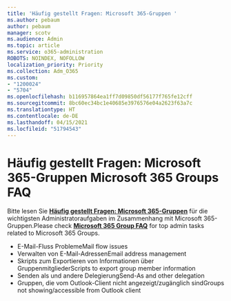 ```yaml
---
title: 'Häufig gestellt Fragen: Microsoft 365-Gruppen '
ms.author: pebaum
author: pebaum
manager: scotv
ms.audience: Admin
ms.topic: article
ms.service: o365-administration
ROBOTS: NOINDEX, NOFOLLOW
localization_priority: Priority
ms.collection: Adm_O365
ms.custom:
- "1200024"
- "5704"
ms.openlocfilehash: b116957864ea1ff7d09850df56177f765fe12cff
ms.sourcegitcommit: 8bc60ec34bc1e40685e3976576e04a2623f63a7c
ms.translationtype: HT
ms.contentlocale: de-DE
ms.lasthandoff: 04/15/2021
ms.locfileid: "51794543"
---
```

# <a name="microsoft-365-groups-faq"></a><span data-ttu-id="3c69a-102">Häufig gestellt Fragen: Microsoft 365-Gruppen </span><span class="sxs-lookup"><span data-stu-id="3c69a-102">Microsoft 365 Groups FAQ</span></span>

<span data-ttu-id="3c69a-103">Bitte lesen Sie **[Häufig gestellt Fragen: Microsoft 365-Gruppen](https://aka.ms/M365GroupsFAQ)** für die wichtigsten Administratoraufgaben im Zusammenhang mit Microsoft 365-Gruppen.</span><span class="sxs-lookup"><span data-stu-id="3c69a-103">Please check **[Microsoft 365 Group FAQ](https://aka.ms/M365GroupsFAQ)** for top admin tasks related to Microsoft 365 Groups.</span></span>

- <span data-ttu-id="3c69a-104">E-Mail-Fluss Probleme</span><span class="sxs-lookup"><span data-stu-id="3c69a-104">Mail flow issues</span></span>
- <span data-ttu-id="3c69a-105">Verwalten von E-Mail-Adressen</span><span class="sxs-lookup"><span data-stu-id="3c69a-105">Email address management</span></span>
- <span data-ttu-id="3c69a-106">Skripts zum Exportieren von Informationen über Gruppenmitglieder</span><span class="sxs-lookup"><span data-stu-id="3c69a-106">Scripts to export group member information</span></span>
- <span data-ttu-id="3c69a-107">Senden als und andere Delegierung</span><span class="sxs-lookup"><span data-stu-id="3c69a-107">Send-As and other delegation</span></span>
- <span data-ttu-id="3c69a-108">Gruppen, die vom Outlook-Client nicht angezeigt/zugänglich sind</span><span class="sxs-lookup"><span data-stu-id="3c69a-108">Groups not showing/accessible from Outlook client</span></span>